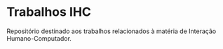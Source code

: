 # Trabalhos IHC
 Repositório destinado aos trabalhos relacionados à matéria de Interação Humano-Computador.
